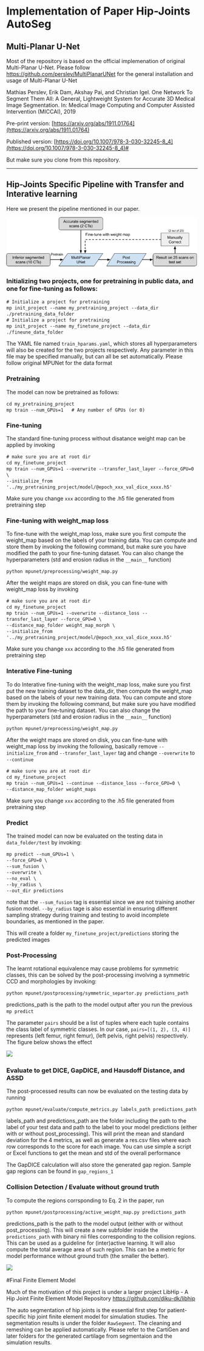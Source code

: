 # Implementation of Paper Hip-Joints AutoSeg

##  Multi-Planar U-Net
Most of the repository is based on the official implemenation of original Multi-Planar U-Net.
Please follow https://github.com/perslev/MultiPlanarUNet for the general installation and usage of Multi-Planar U-Net

Mathias Perslev, Erik Dam, Akshay Pai, and Christian Igel. One Network To 
Segment Them All: A General, Lightweight System for Accurate 3D Medical Image
Segmentation. In: Medical Image Computing and Computer Assisted Intervention 
(MICCAI), 2019

Pre-print version: [https://arxiv.org/abs/1911.01764](https://arxiv.org/abs/1911.01764)

Published version: [https://doi.org/10.1007/978-3-030-32245-8_4](https://doi.org/10.1007/978-3-030-32245-8_4)#

But make sure you clone from this repository.

---

##  Hip-Joints Specific Pipeline with Transfer and Interative learning
Here we present the pipeline mentioned in our paper.

![](figures/pipeline.png)

### Initializing two projects, one for pretraining in public data, and one for fine-tuning as follows:

```
# Initialize a project for pretraining
mp init_project --name my_pretraining_project --data_dir ./pretraining_data_folder
# Initialize a project for pretraining
mp init_project --name my_finetune_project --data_dir ./fineune_data_folder
```

The YAML file named ```train_hparams.yaml```, which stores all hyperparameters will also be 
created for the two projects respectively. Any 
parameter in this file may be specified manually, but can all be set 
automatically. Please follow original MPUNet for the data format


### Pretraining
The model can now be pretrained as follows:

```
cd my_pretraining_project
mp train --num_GPUs=1   # Any number of GPUs (or 0)
```

### Fine-tuning
The standard fine-tuning process without disatance weight map can be applied by invoking 
```
# make sure you are at root dir
cd my_finetune_project
mp train --num_GPUs=1 --overwrite --transfer_last_layer --force_GPU=0 \
--initialize_from '../my_pretraining_project/model/@epoch_xxx_val_dice_xxxx.h5'
```
Make sure you change ```xxx``` according to the .h5 file generated from pretraining step 

### Fine-tuning with weight_map loss
To fine-tune with the weight_map loss, make sure you first compute the weight_map based on the labels of 
your training data. You can compute and store them by invoking the following command, but make sure you 
have modified the path to your fine-tuning dataset. You can also change the hyperparameters 
(std and erosion radius in the ```__main__``` function) 
```
python mpunet/preprocessing/weight_map.py
```

After the weight maps are stored on disk, you can fine-tune with weight_map loss by invoking
```
# make sure you are at root dir
cd my_finetune_project
mp train --num_GPUs=1 --overwrite --distance_loss --transfer_last_layer --force_GPU=0 \
--distance_map_folder weight_map_morph \
--initialize_from '../my_pretraining_project/model/@epoch_xxx_val_dice_xxxx.h5'
```
Make sure you change ```xxx``` according to the .h5 file generated from pretraining step 


### Interative Fine-tuning
To do Interative fine-tuning with the weight_map loss, make sure you first put the new training dataset to the data_dir,
then compute the weight_map based on the labels of 
your new training data. You can compute and store them by invoking the following command, but make sure you 
have modified the path to your fine-tuning dataset. You can also change the hyperparameters 
(std and erosion radius in the ```__main__``` function) 

```
python mpunet/preprocessing/weight_map.py
```

After the weight maps are stored on disk, you can fine-tune with weight_map loss by invoking the following, basically
remove ```--initialize_from``` and ```--transfer_last_layer```  tag and change ```--overwrite``` to ```--continue``` 

```
# make sure you are at root dir
cd my_finetune_project
mp train --num_GPUs=1 --continue --distance_loss --force_GPU=0 \
--distance_map_folder weight_maps 
```
Make sure you change ```xxx``` according to the .h5 file generated from pretraining step 



### Predict
The trained model can now be evaluated on the testing data in 
```data_folder/test``` by invoking:

```
mp predict --num_GPUs=1 \
--force_GPU=0 \
--sum_fusion \
--overwrite \
--no_eval \
--by_radius \
--out_dir predictions 
```
note that the ```--sum_fusion``` tag is essential since we are not training 
another fusion model. ```--by_radius``` tage is also essential in ensuring different sampling strategy during training
and testing to avoid incomplete boundaries, as mentioned in the paper.

This will create a folder ```my_finetune_project/predictions``` storing the predicted 
images


### Post-Processing
The learnt rotational equivalence may cause problems for symmetric classes, this can be solved by the post-processing involving a symmetric CCD and morphologies by invoking:

```
python mpunet/postprocessing/symmetric_separtor.py predictions_path
```

predictions_path is the path to the model output after you run the previous ```mp predict ```

The parameter ```pairs``` should be a list of tuples where each tuple contains the class label of symmetric 
classes. In our case,  ```pairs=[(1, 2), (3, 4)] ``` represents (left femur, right femur), (left pelvis, right pelvis) respectively. The figure below shows the effect

![](figures/wo_post.png)


### Evaluate to get DICE, GapDICE, and Hausdoff Distance, and ASSD
The post-processed results can now be evaluated on the testing data by running

```
python mpunet/evaluate/compute_metrics.py labels_path predictions_path
```
labels_path and predictions_path are the folder including the path to the label of your test data and path to the label to your model predictions (either with or without post_processing). 
This will print the mean and standard deviation for the 4 metrics, as well as generate a res.csv files where each row corresponds to the score for each image. You can use simple a script or
Excel functions to get the mean and std of the overall performance

The GapDICE calculation will also store the generated gap region. Sample gap regions can be found in ```gap_regions_1```

### Collision Detection / Evaluate without ground truth 
To compute the regions corrsponding to Eq. 2 in the paper, run

```
python mpunet/postprocessing/active_weight_map.py predictions_path
```

predictions_path is the path to the model output (either with or without post_processing). This will create a new subfolder inside the ```predictions_path``` with binary nii files corresponding to the collision regions. This can be used as a guideline for (inter)active learning. It will also compute the total average area of such region. This can be a metric for model performance without ground truth (the smaller the better). 


![](figures/before_after_v3.png)

#Final Finite Element Model

Much of the motivation of this project is under a larger project LibHip - A Hip Joint Finite Element Model Repository https://github.com/diku-dk/libhip

The auto segmentation of hip joints is the essential first step for patient-specific hip joint finite element model for simulation studies. The segmentation results is under the folder ```RawSegment```. The cleaning and remeshing can be applied automatically. Please refer to the CartiGen and later folders for the generated cartilage from segmentaion and the simulation results.
